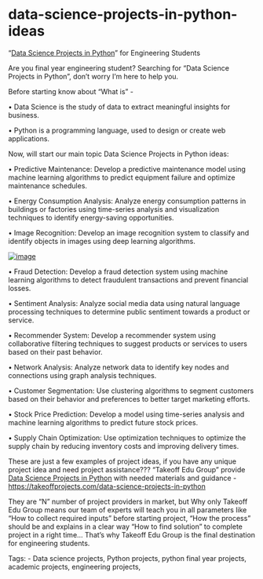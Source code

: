 # data-science-projects-in-python-ideas
“[Data Science Projects in Python](https://takeoffprojects.com/data-science-projects-in-python)” for Engineering Students

Are you final year engineering student? Searching for “Data Science Projects in Python”, don’t worry I’m here to help you.

Before starting know about “What is” -

•	Data Science is the study of data to extract meaningful insights for business.

•	Python is a programming language, used to design or create web applications. 

Now, will start our main topic Data Science Projects in Python ideas:

•	Predictive Maintenance: Develop a predictive maintenance model using machine learning algorithms to predict equipment failure and optimize maintenance schedules.

•	Energy Consumption Analysis: Analyze energy consumption patterns in buildings or factories using time-series analysis and visualization techniques to identify energy-saving opportunities.

•	Image Recognition: Develop an image recognition system to classify and identify objects in images using deep learning algorithms.

[![image](https://user-images.githubusercontent.com/122364815/229762098-23e1c819-48fd-4bb4-bcdb-a2137f8abeeb.png)](https://takeoffprojects.com/data-science-projects-in-python)

•	Fraud Detection: Develop a fraud detection system using machine learning algorithms to detect fraudulent transactions and prevent financial losses.

•	Sentiment Analysis: Analyze social media data using natural language processing techniques to determine public sentiment towards a product or service.

•	Recommender System: Develop a recommender system using collaborative filtering techniques to suggest products or services to users based on their past behavior.

•	Network Analysis: Analyze network data to identify key nodes and connections using graph analysis techniques.

•	Customer Segmentation: Use clustering algorithms to segment customers based on their behavior and preferences to better target marketing efforts.

•	Stock Price Prediction: Develop a model using time-series analysis and machine learning algorithms to predict future stock prices.

•	Supply Chain Optimization: Use optimization techniques to optimize the supply chain by reducing inventory costs and improving delivery times.


These are just a few examples of project ideas, if you have any unique project idea and need project assistance??? “Takeoff Edu Group” provide [Data Science Projects in Python](https://takeoffprojects.com/data-science-projects-in-python) with needed materials and guidance - https://takeoffprojects.com/data-science-projects-in-python

They are “N” number of project providers in market, but Why only Takeoff Edu Group means our team of experts will teach you in all parameters like “How to collect required inputs” before starting project, “How the process” should be and explains in a clear way “How to find solution” to complete project in a right time… That’s why Takeoff Edu Group is the final destination for engineering students.


Tags: - Data science projects, Python projects, python final year projects, academic projects, engineering projects,

